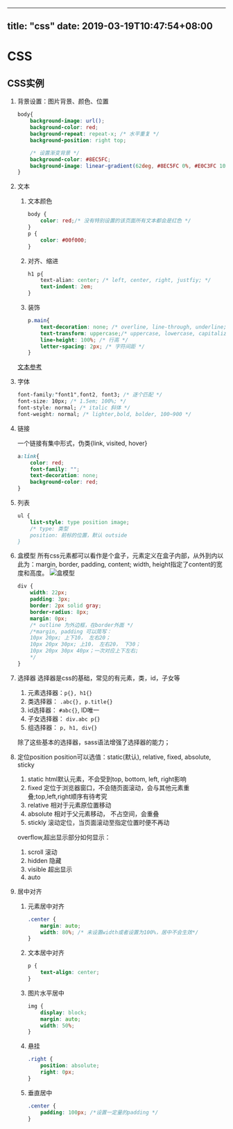 
---
title: "css"
date: 2019-03-19T10:47:54+08:00
---
# CSS

## CSS实例
1. 背景设置：图片背景、颜色、位置

    ```css
    body{
        background-image: url();
        background-color: red;
        background-repeat: repeat-x; /* 水平重复 */
        background-position: right top;

        /* 设置渐变背景 */
        background-color: #8EC5FC;
        background-image: linear-gradient(62deg, #8EC5FC 0%, #E0C3FC 100%);
    }
    ```
2. 文本

    1. 文本颜色
        ```css
        body {
            color: red;/* 没有特别设置的该页面所有文本都会是红色 */
        }
        p {
            color: #00f000;
        }
        ```
    2. 对齐、缩进
        ```css
        h1 p{
            text-alian: center; /* left, center, right, justfiy; */
            text-indent: 2em;
        }
    3. 装饰
        ```css
        p.main{
            text-decoration: none; /* overline, line-through, underline; */
            text-transform: uppercase;/* uppercase, lowercase, capitalize; */
            line-height: 100%; /* 行高 */
            letter-spacing: 2px; /* 字符间距 */
        }
        ```
    [文本参考](http://www.runoob.com/css/css-text.html)
3. 字体

    ```css
    font-family:"font1",font2, font3; /* 逐个匹配 */
    font-size: 10px; /* 1.5em; 100%; */
    font-style: normal; /* italic 斜体 */
    font-weight: normal; /* lighter,bold, bolder, 100~900 */
    ```
4. 链接

    一个链接有集中形式，伪类{link, visited, hover}

    ```css
    a:link{
        color: red;
        font-family: "";
        text-decoration: none;
        background-color: red;
    }
    ```
5. 列表

    ```css
    ul {
        list-style: type position image;
        /* type: 类型 
        position: 前标的位置，默认 outside
    }
    ```
6. 盒模型
    所有css元素都可以看作是个盒子，元素定义在盒子内部，从外到内以此为：margin, border, padding, content; width, height指定了content的宽度和高度。
    ![盒模型](http://www.runoob.com/images/box-model.gif)

    ```css
    div {
        width: 22px;
        padding: 3px;
        border: 2px solid gray;
        border-radius: 8px;
        margin: 0px;
        /* outline 为外边框，在border外面 */
        /*margin, padding 可以简写：
        10px 20px; 上下10， 左右20；
        10px 20px 30px; 上10， 左右20， 下30；
        10px 20px 30px 40px；一次对应上下左右;
        */
    }
    ```
7. 选择器
    选择器是css的基础，常见的有元素，类，id，子女等
    1. 元素选择器：`p{}, h1{}`
    2. 类选择器： `.abc{}, p.title{}`
    3. id选择器： `#abc{}`, ID唯一
    4. 子女选择器： `div.abc p{}`
    5. 组选择器： `p, h1, div{}`

    除了这些基本的选择器，sass语法增强了选择器的能力；

8. 定位position
    position可以选值：static(默认), relative, fixed, absolute, sticky
    1. static
        html默认元素，不会受到top, bottom, left, right影响
    2. fixed
        定位于浏览器窗口，不会随页面滚动，会与其他元素重叠;top,left,right顺序有待考究
    3. relative
        相对于元素原位置移动
    4. absolute
        相对于父元素移动， 不占空间，会重叠
    5. stickly
        滚动定位，当页面滚动至指定位置时便不再动
    
    overflow,超出显示部分如何显示：
    1. scroll 滚动
    2. hidden 隐藏
    3. visible 超出显示
    4. auto

9. 居中对齐
    1. 元素居中对齐

        ```css
        .center {
            margin: auto;
            width: 80%; /* 未设置width或者设置为100%，居中不会生效*/
        }
        ```
    2. 文本居中对齐

        ```css
        p {
            text-align: center;
        }
        ```
    3. 图片水平居中

        ```css
        img {
            display: block;
            margin: auto;
            width: 50%;
        }
        ```
    4. 悬挂

        ```css
        .right {
            position: absolute;
            right: 0px;
        }
        ```
    5. 垂直居中
    
        ```css
        .center {
            padding: 100px; /*设置一定量的padding */
        }
        ```
    